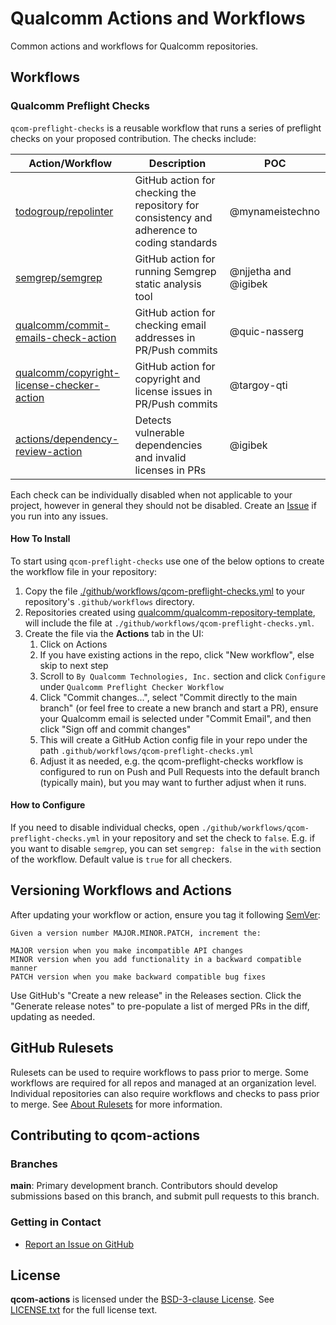 # Qualcomm Actions and Workflows

Common actions and workflows for Qualcomm repositories.

## Workflows

### Qualcomm Preflight Checks

`qcom-preflight-checks` is a reusable workflow that runs a series of preflight checks on your proposed contribution. The checks include:

| Action/Workflow  | Description  | POC |
| ------------- | ------------- |------------- |
| [todogroup/repolinter](https://github.com/todogroup/repolinter)| GitHub action for checking the repository for consistency and adherence to coding standards| @mynameistechno |
| [semgrep/semgrep](https://github.com/semgrep/semgrep) | GitHub action for running Semgrep static analysis tool| @njjetha and @igibek |
| [qualcomm/commit-emails-check-action](https://github.com/qualcomm/commit-emails-check-action) | GitHub action for checking email addresses in PR/Push commits | @quic-nasserg |
| [qualcomm/copyright-license-checker-action](https://github.com/qualcomm/copyright-license-checker-action) | GitHub action for copyright and license issues in PR/Push commits | @targoy-qti |
| [actions/dependency-review-action](https://github.com/actions/dependency-review-action) | Detects vulnerable dependencies and invalid licenses in PRs | @igibek |

Each check can be individually disabled when not applicable to your project, however in general they should not be disabled. Create an [Issue](https://github.com/qualcomm/qcom-actions/issues) if you run into any issues.

#### How To Install

To start using `qcom-preflight-checks` use one of the below options to create the workflow file in your repository:

1. Copy the file [./github/workflows/qcom-preflight-checks.yml](./github/workflows/qcom-preflight-checks.yml) to your repository's `.github/workflows` directory.
1. Repositories created using [qualcomm/qualcomm-repository-template](https://github.com/qualcomm/qualcomm-repository-template), will include the file at `./github/workflows/qcom-preflight-checks.yml`.
1. Create the file via the **Actions** tab in the UI:
    1. Click on Actions
    1. If you have existing actions in the repo, click "New workflow", else skip to next step
    1. Scroll to `By Qualcomm Technologies, Inc.` section and click `Configure` under `Qualcomm Preflight Checker Workflow`
    1. Click "Commit changes...", select "Commit directly to the main branch" (or feel free to create a new branch and start a PR), ensure your Qualcomm email is selected under "Commit Email", and then click "Sign off and commit changes"
    1. This will create a GitHub Action config file in your repo under the path `.github/workflows/qcom-preflight-checks.yml`
    1. Adjust it as needed, e.g. the qcom-preflight-checks workflow is configured to run on Push and Pull Requests into the default branch (typically main), but you may want to further adjust when it runs.

#### How to Configure

If you need to disable individual checks, open `./github/workflows/qcom-preflight-checks.yml` in your repository and set the check to `false`. E.g. if you want to disable `semgrep`, you can set `semgrep: false` in the `with` section of the workflow. Default value is `true` for all checkers.

## Versioning Workflows and Actions

After updating your workflow or action, ensure you tag it following [SemVer](https://semver.org/):

```
Given a version number MAJOR.MINOR.PATCH, increment the:

MAJOR version when you make incompatible API changes
MINOR version when you add functionality in a backward compatible manner
PATCH version when you make backward compatible bug fixes
```

Use GitHub's "Create a new release" in the Releases section. Click the "Generate release notes" to pre-populate a list of merged PRs in the diff, updating as needed.

## GitHub Rulesets

Rulesets can be used to require workflows to pass prior to merge. Some workflows are required for all repos and managed at an organization level. Individual repositories can also require workflows and checks to pass prior to merge. See [About Rulesets](https://docs.github.com/en/repositories/configuring-branches-and-merges-in-your-repository/managing-rulesets/about-rulesets) for more information.

## Contributing to qcom-actions

### Branches

**main**: Primary development branch. Contributors should develop submissions based on this branch, and submit pull requests to this branch.

### Getting in Contact

* [Report an Issue on GitHub](../../issues)

## License

**qcom-actions** is licensed under the [BSD-3-clause License](https://spdx.org/licenses/BSD-3-Clause.html). See [LICENSE.txt](LICENSE.txt) for the full license text.
